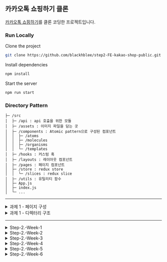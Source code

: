 ## 카카오톡 쇼핑하기 클론

[카카오톡 쇼핑하기](https://store.kakao.com/)를 클론 코딩한 프로젝트입니다.

### Run Locally

Clone the project

```bash
git clone https://github.com/blackhblee/step2-FE-kakao-shop-public.git
```

Install dependencies

```bash
npm install
```

Start the server

```bash
npm run start
```

### Directory Pattern

```
├─ /src
│  ├─ /api : api 호출을 위한 모듈
│  ├─ /assets : 이미지 파일을 담는 곳
│  ├─ /components : Atomic pattern으로 구성된 컴포넌트
│  │  ├─ /atoms
│  │  ├─ /molecules
│  │  ├─ /organisms
│  │  └─ /templates
│  ├─ /hooks : 커스텀 훅
│  ├─ /layouts : 레이아웃 컴포넌트
│  ├─ /pages : 페이지 컴포넌트
│  ├─ /store : redux store
│  │  └─ /slices : redux slice
│  ├─ /utils : 유틸리티 함수
│  ├─ App.js
│  ├─ index.js
│  └─ ...
```

---

<details>
<summary>과제 1 - 페이지 구성</summary>
<div>

**1. 헤더 (Header)**
- 핵심 기능
>  - 메인 페이지 (로고) 이동, 장바구니 페이지 이동, 로그인 / 로그아웃
- 상세 기능
>  - 메인 페이지, 상품 상세 정보 페이지, 장바구니 페이지, 주문 페이지에서 헤더 출력
>  - `메인 페이지 버튼` 클릭 시 메인 페이지로 이동
>  - `장바구니 버튼` 클릭 시 장바구니 페이지로 이동
>  - (현재 로그인이 되어있지 않을 때) `로그인 버튼` 클릭 시 로그인 페이지로 이동
>  - (현재 로그인이 되어있을 때) `로그아웃 버튼` 클릭 시 로그아웃 (로그인 상태 종료)
- 인터페이스 요구사항
>  - 입력(1) : `메인 페이지 버튼` 클릭
>  - 출력(1) : 메인 페이지로 이동
>  - 입력(2) : `장바구니 버튼` 클릭
>  - 출력(2) : 장바구니 페이지로 이동
>  - 입력(3) : `로그인 버튼` 클릭
>  - 출력(3) : 로그인 페이지로 이동
>  - 입력(4) : `로그아웃 버튼` 클릭
>  - 출력(4) : 메인 페이지로 이동

**2. 메인 캐러셀**
- 핵심 기능
>  - 슬라이드 광고를 캐러셀로 출력
- 상세 기능
>  - 메인 페이지에서 캐러셀로 슬라이드 광고 출력
>  - 5초마다 이미지 변경
>  - `좌/우 버튼` 클릭 시 이미지 변경
- 인터페이스 요구사항
>  - 입력 : `좌/우 버튼` 클릭
>  - 출력 : 이미지 변경

**3. 전체 상품 조회**
- 핵심 기능
>  - 전체 상품 조회 및 출력
- 상세 기능
>  - 메인 페이지에서 전체 상품 목록 조회
>  - 전체 상품 조회 API로 상품 목록을 가져옴
>  - 상품 이미지와 상품 이름, 가격을 사용자 화면에 출력
>  - 상품 카드 클릭 시 상품 상세 정보 페이지로 이동
- 인터페이스 요구사항
>  - 입력(1) : -
>  - 출력(1) : 전체 상품 출력
>  - 입력(2) : 상품 카드 클릭
>  - 출력(2) : 상품 상세 정보 페이지로 이동

**4. 푸터 (Footer)**
- 핵심 기능
>  - 메인 페이지 (로고) 이동, 카카오 정보, 저작권 정보 출력
- 상세 기능
>  - 메인 페이지, 상품 상세 정보 페이지, 장바구니 페이지, 주문 페이지에서 푸터 출력
>  - `메인 페이지 버튼` 클릭 시 메인 페이지로 이동
>  - 카카오 정보 및 저작권 정보 출력
- 인터페이스 요구사항
>  - 입력 : `메인 페이지 버튼` 클릭
>  - 출력 : 메인 페이지로 이동

**5. 로그인 페이지**
- 핵심 기능
>  - 회원 서비스를 이용하기 위한 로그인
- 상세 기능
>  - 이메일과 비밀번호를 입력 후 `로그인 버튼`을 클릭할 때 HTTP Request에 담겨 서버로 요청
- 인터페이스 요구사항
>  - 입력 : 이메일과 비밀번호 입력, `로그인 버튼` 클릭
>  - 출력 : 메인 페이지로 이동

**6. 회원가입 페이지**
- 핵심 기능
>  - 서비스 이용을 위한 회원 가입
- 상세 기능
>  - 이름과 이메일, 비밀번호(및 비밀번호 확인)를 입력
>  - 이메일 유효성 검사 (정규식)
>  - 비밀번호 유효성 검사 (영문, 숫자, 특수문자 포함 및 8~16자, 비밀번호 확인과 동일)
- 인터페이스 요구사항
>  - 입력 : 이름과 이메일, 비밀번호, 비밀번호 확인 입력, `회원가입 버튼` 클릭
>  - 출력 : 로그인 페이지로 이동

**7. 상품 상세 정보 조회**
- 핵심 기능
>  - 선택한 상품의 상세 정보와 옵션 출력
- 상세 기능
>  - 전체 상품 목록에서 상품 카드 클릭 시 상품 상세 정보와 옵션 조회 API를 통해 상품 상세 정보와 옵션 불러오기
- 인터페이스 요구사항
>  - 입력 : 전체 상품 목록에서 특정한 상품 카드 클릭
>  - 출력 : 상품 상제 정보와 옵션 출력

**8. 상품 옵션 선택**
- 핵심 기능
>  - 상품 상세 정보 페이지에서 상품 옵션 선택
- 상세 기능
>  - 상품 옵션 선택 시 아래에 선택한 상품 옵션 리스트에 추가
>  - 중복 선택 불가하므로 이미 선택한 상품 옵션일 경우 토스트 메시지 출력
- 인터페이스 요구사항
>  - 입력(1) : 상품 옵션 리스트에서 옵션 클릭
>  - 출력(1) : 선택한 상품 옵션 리스트에 추가
>  - 입력(2) : 중복된 옵션 클릭
>  - 출력(2) : `이미 선택된 옵션입니다.` 토스트 메시지 출력

**9. 선택한 상품 리스트**
- 핵심 기능
>  - 선택한 상품 옵션의 수량 조절 및 삭제
- 상세 기능
>  - 선택한 상품 옵션의 수령을 조절하고 삭제 가능
>  - 선택한 옵션과 수량에 따른 합계 금액 출력
- 인터페이스 요구사항
>  - 입력 : 선택한 상품 옵션 옆에 `+/- 버튼` 클릭
>  - 출력 : 각 버튼에 따라 조절된 옵션 수량 변동, 합계 금액 출력

**10. 장바구니 담기**
- 핵심 기능
>  - 장바구니에 상품 담기
- 상세 기능
>  - `장바구니 버튼`을 클릭하면 상품 배열이 HTTP Request에 담겨 서버에 전달되어 장바구니에 담김
- 인터페이스 요구사항
>  - 입력 : `장바구니 버튼` 클릭
>  - 출력 : `장바구니에 상품이 담겼습니다.` 토스트 메시지 출력

**11. 장바구니 조회**
- 핵심 기능
>  - 장바구니 페이지에서 장바구니에 담긴 상품 확인
- 상세 기능
>  - 장바구니에 담긴 상품 데이터 출력
- 인터페이스 요구사항
>  - 입력 : -
>  - 출력 : 장바구니에 담긴 상품 데이터 출력

**12. 장바구니 리스트**
- 핵심 기능
>  - 장바구니에 담긴 상품 옵션의 수량 조절 및 삭제
- 상세 기능
>  - 상품 옵션과 수량에 따른 합계 금액 출력
>  - 상품 옵션의 수령을 조절하고 삭제 가능
>  - `주문하기 버튼`을 클릭하면 주문 화면으로 이동
- 인터페이스 요구사항
>  - 입력(1) : 상품 옵션 옆에 `+/- 버튼` 클릭
>  - 출력(1) : 각 버튼에 따라 조절된 옵션 수량 변동, 합계 금액 출력
>  - 입력(2) : `주문하기 버튼` 클릭
>  - 출력(2) : 주문 페이지로 이동

**13. 주문**
- 핵심 기능
>  - 결제 전 주문 상품 확인 및 결제 동의 과정
- 상세 기능
>  - 장바구니 페이지에서 `주문하기 버튼` 클릭되었을 때 장바구니에 담긴 상품 배열이 HTTP Request에 담겨 서버의 장바구니 리스트 수정
>  - 반환된 장바구니 리스트를 이용해 장바구니에 담긴 상품들의 정보와 수량, 합계 결제 금액 출력
>  - `구매조건 확인 및 결제 진행 동의` / `개인정보 제3자 제공 동의`를 체크 박스로 입력 받아 체크 되었을 때만 결제 진행
- 인터페이스 요구사항
>  - 입력 : `구매조건 확인 및 결제 진행 동의` / `개인정보 제3자 제공 동의` 체크 박스
>  - 출력 : -

**14. 결제**
- 핵심 기능
>  - 실제 결제하는 절차 없이 상품 주문
- 상세 기능
>  - 주문 페이지에서 `결제하기 버튼` 클릭 시 실제 결제하는 절차 없이 상품 주문한 것으로 처리
- 인터페이스 요구사항
>  - 입력 : `결제하기 버튼` 클릭
>  - 출력 : 구매 완료 페이지로 이동

**15. 구매 완료 페이지**
- 핵심 기능
>  - 결제 후 주문한 상품에 대한 결과 출력
- 상세 기능
>  - 주문 정보(상품명, 옵션, 결제 금액) 출력
>  - `쇼핑 계속하기 버튼` 클릭 시 메인 페이지로 이동
- 인터페이스 요구사항
>  - 입력(1) : -
>  - 출력(1) : 주문 정보 출력
>  - 입력(2) : `쇼핑 계속하기 버튼` 클릭
>  - 출력(2) : 메인 페이지로 이동

</div>
</details>

<details>
<summary>과제 1 - 디렉터리 구조</summary>
<div>

```
/kakaotechcampus-kakaostore-clone
├─ /public : 컴파일이 필요 없는 정적 파일을 담는 곳
├─ /src
│  ├─ /components : 여러 페이지에서 사용되는 컴포넌트
│  │  ├─ Footer.js
│  │  ├─ Header.js
│  │  └─ ...
│  ├─ /dto : 데이터 검증을 위한 dto
│  ├─ /hooks : 커스텀 훅
│  ├─ /pages : 특정 페이지에서 사용되는 컴포넌트
│  │  ├─ Cart.js
│  │  ├─ Login.js
│  │  ├─ Main.js
│  │  └─ ...
│  ├─ /styles : css 파일을 담는 곳
│  ├─ api.js : api 호출 모듈
│  ├─ App.js
│  ├─ index.js
│  └─ ...
```

</div>
</details>

---

<details>
<summary>Step-2.-Week-1</summary>
<div>
  
## 카카오 테크 캠퍼스 2단계 - FE - 1주차 클론 과제

</br>

## **과제명**
```
1. 쇼핑몰 웹사이트 탐색을 통한 페이지 구성
2. UI 컴포넌트의 명칭과 사용법 익히기
```
</br>

## **과제 설명**

✅**과제 1.**
```
쇼핑몰 웹사이트를 탐색해 어떠한 페이지 구성을 가지고 있는지 체크합니다. 
대부분의 쇼핑몰은 다음의 페이지 구성을 가지고 있습니다.

- 메인 페이지
- 상품 검색 결과 페이지
- 개별 상품 상세 페이지
- 주문 목록 페이지
- 결제 페이지
- 결제 완료 페이지
- 장바구니 페이지
- ...

이와 같이 위의 서비스가 동작하는데 필수적인 페이지가 무엇이 있고, 해당 페이지에서 어떠한 기능이 구현되어야 하는지 작성하세요. 
그리고 어떠한 디렉터리 구조로 프로젝트를 진행할지 작성해주세요. (README.md 파일에 작성)
```

```
README.md의 예시 형식입니다. 아래를 참고해 작성해주세요. 
각 페이지마다 핵심 기능, 기능 상세 설명, 인터페이스 요구사항이 어떤 것이 있을지 고민해서 작성해주세요.

###예시

#페이지별 구성
1. 로그인 페이지
- 핵심 기능: 로그인 요청 및 사용자 로그인 정보 저장
- 기능 상세 설명: 이메일과 비밀번호를 이용해 로그인을 진행하고, 이에 대한 상태 처리를 합니다.
- 인터페이스 요구사항: 이메일 또는 비밀번호에 들어온 값이 적합하지 않은 경우 적절한 알림을 보냅니다. 
-- ...

#디렉터리 구조
- public
- src
- components
- hooks
- routes
- styles
- dto
- ...
```

</br>

✅**과제 2.**

```
프론트 개발자가 다른 프론트 개발자와 소통 및 UI 디자이너와 소통하는데 필수적인 UI 컴포넌트의 명칭과 사용법을 익힙니다.
수업시간에 배운 컴포넌트의 명칭과 사용법 이외에 대표적인 UI 라이브러리 홈페이지를 조사해보면 수많은 컴포넌트가 어떤식으로 동작하는지 확인할 수 있습니다.
리액트 프로젝트를 생성하고, 토스트, 브래드크럼, 캐러셀, 라디오버튼, 토글버튼, 체크리스트를 UI 라이브러리가 아닌 자신만의 방식으로 스타일링하고 상태 관리를 적용해 코드를 작성하세요.
작성된 코드는 레퍼지토리에 업로드하여 멘토님에게 전달해주세요.
```

</br>

✅**과제 3.**

```
각 컴포넌트를 시현해 볼 수 있는 페이지를 만드세요. 
하나의 페이지에 모든 컴포넌트를 둬도 좋고, 각 페이지별로 분리해도 괜찮습니다.
```

</br>

## **과제 상세 : 수강생들이 과제를 진행할 때, 유념해야할 것**
```
1. README.md 파일은 동료 개발자에게 프로젝트에 쉽게 랜딩하도록 돕는 중요한 소통 수단입니다. 
해당 프로젝트에 대해 아무런 지식이 없는 동료들에게 설명하는 것처럼 쉽고, 간결하게 작성해주세요.

2. 좋은 개발자는 디자이너, 기획자, 마케터 등 여러 포지션에 있는 분들과 소통을 잘합니다. 
UI 컴포넌트의 명칭과 이를 구현하는 능력은 필수적인 커뮤니케이션 스킬이자 필요사항이니 어떤 상황에서 해당 컴포넌트를 사용하면 좋을지 고민하며 코드를 작성해보세요.
```
</br>

## **코드리뷰 관련: PR시, 아래 내용을 포함하여 코멘트 남겨주세요.**
**1. PR 제목과 내용을 아래와 같이 작성 해주세요.**

>- PR 제목 : 부산대FE_라이언_1주차 과제

</br>

---
</div>
</details>

<details>
<summary>Step-2.-Week-2</summary>
<div>

## 카카오 테크 캠퍼스 2단계 - FE - 2주차 클론 과제
</br>

## **과제명**
```
1. 코드 디자인 패턴과 상태 관리
```
</br>

## **과제 설명**

✅**과제 1. 아토믹 컴포넌트 디자인 패턴 사용** 
```
- 회원가입, 로그인 페이지 개발에 필요한 컴포넌트를 아토믹 디자인 패턴을 사용해 작성하세요.
- 작성한 컴포넌트는 사용의 편의성을 위해 Props에 적절한 주석을 달아주세요.
```

</br>

✅**과제 2. 회원 가입, 로그인 페이지 개발** 

```
- 백엔드 API 문서를 참고하여 회원가입, 로그인 페이지를 개발하세요.
- 각 페이지에는 적합한 값이 입력되도록 하고, 적절하지 않은 값이 들어온 경우 API 요청을 보내기 전에 프론트에서 에러 캐칭을 해주세요.
- 회원가입, 로그인 후에는 메인 페이지로 리다이렉트하세요.
- API 응답 과정에서 로그인이 실패하는 경우, 회원가입이 실패한 경우에 대해서 에러 캐칭도 적용해야 합니다.
```

</br>

✅**과제 3. 상태관리 모듈 적용** 

```
- 로그인 후에 사용자의 정보를 상태관리 모듈을 하나 선정해 저장하고 불러올 수 있도록 코드를 작성하세요.
- 사용자가 로그인 상태일 때는 GNB 영역에 로그인 버튼이 보이면 안됩니다.
- 로그아웃시 상태를 초기화하세요.
- 새로고침 시에도 상태를 잃지 않고 유지해야 합니다.
- 일정한 시간이 지나면 로그인 유지가 끝나도록 설정하세요.(예: 1일)
```

</br>

## **과제 상세 : 수강생들이 과제를 진행할 때, 유념해야할 것**
```
1. 아토믹 컴포넌트를 작성할 때 Atoms, Molecules에 반드시 특정한 컴포넌트가 들어갈 필요는 없습니다. 개발자의 주관이 들어갈 수 있는 부분이니 적절한 뎁스로 나누어보세요.

2. API 요청을 보내고, 응답 받을 때 성공 케이스만 생각해 코드를 작성하는 경우가 많습니다. 숨은 에러 케이스는 없을지 한 번 더 고민해보세요.

3. 상태 관리 모듈은 자신이 써보고 싶은 어떤 모듈이던 상관 없습니다. 모듈을 사용해보면서 모듈에 들어가는 미들웨어나 툴도 사용해보세요.
```
</br>

## **코드리뷰 관련: PR시, 아래 내용을 포함하여 코멘트 남겨주세요.**
**1. PR 제목과 내용을 아래와 같이 작성 해주세요.**

>- PR 제목 : 부산대FE_라이언_2주차 과제

</br>

**2. PR 내용 :**

>- 코드 작성하면서 어려웠던 점
>- 코드 리뷰 시, 멘토님이 중점적으로 리뷰해줬으면 하는 부분

---
</div>
</details>

<details>
<summary>Step-2.-Week-3</summary>
<div>

## 카카오 테크 캠퍼스 2단계 - FE - 3주차 클론 과제
</br>

## **과제명**
```
1. 비동기 통신 활용과 레이아웃
```
</br>

## **과제 설명**

✅**과제 1. 상품 목록 페이지 개발**
```
- 백엔드 API 문서를 참고하여 상품 목록 페이지를 개발하세요.
- 페이지네이션을 이용해 페이지 값을 증가시켜가며 조회될 수 있도록 코드를 작성해주세요. 
- 데이터 로딩 과정에 로더를 구현하세요.
- 데이터 불러오기를 할 때 react-query를 사용해보세요.
```

</br>

✅**과제 2. 스켈레톤과 로더**

```
- 컴포넌트에 props를 전달해 데이터 로딩 중 스켈레톤 또는 로더가 적용될 수 있도록 코드를 작성해보세요.
- 상품 목록 카드에 스켈레톤을 적용하세요.
- 페이지 전체에 대한 로딩이 진행될 때는 글로벌 로더를 적용해보세요.(적절한 모듈을 찾아 적용해도 좋습니다.)
```

</br>

✅**과제 3. 백엔드 상태 코드 반응**

```
- API 응답에 대해 전처리 하는 코드를 작성해보세요.
- 200, 300, 400, 500번 대의 상태 코드별 에러 캐칭이 필요한 경우라면 해당 함수에서 먼저 실행되도록 코드를 작성합니다.
- react-query에서 전처리하는 방식이 있다면 해당 방식을 적용하거나 또는 별도의 함수나 클래스를 만들어 관리를 시도해보면 됩니다.
```

</br>

## **과제 상세 : 수강생들이 과제를 진행할 때, 유념해야할 것**
```
1. 스켈레톤과 로더를 바텀부터 만들기보단 Codepen 등을 참고해 구현하고, Props를 통한 실제 적용에 집중해주세요.
2. 과제 3번을 해결할 때 Facade pattern을 참고해보세요.
3. 과제 1번을 해결할 때 react-query를 사용해보되 전체 프로젝트에 react-query를 적용할 필요는 없습니다. 하나 이상의 API 요청에 적용해보세요.
```
</br>

## **코드리뷰 관련: PR시, 아래 내용을 포함하여 코멘트 남겨주세요.**
**1. PR 제목과 내용을 아래와 같이 작성 해주세요.**

>- PR 제목 : 부산대FE_라이언_3주차 과제

</br>

**2. PR 내용 :**

>- 코드 작성하면서 어려웠던 점
>- 코드 리뷰 시, 멘토님이 중점적으로 리뷰해줬으면 하는 부분

---
</div>
</details>

<details>
<summary>Step-2.-Week-4</summary>
<div>
  
## 카카오 테크 캠퍼스 2단계 - FE - 4주차 클론 과제
</br>

## **과제명**
```
상세 페이지 개발과 라이브러리
```
</br>

## **과제 설명**

✅**과제 1. 상품 상세 페이지 개발**
```
- 백엔드 API 문서를 참고하여 상품 상세 페이지를 개발하세요.
- 한 개의 UI 라이브러리를 선정해 사용해보세요. 
- 적절하지 않은 상품 ID 값이 들어오거나 찾을 수 없는 상품일 때 404 페이지 또는 "상품을 찾을 수 없습니다."라는 메시지가 있는 페이지로 이동될 수 있도록 코드를 작성하세요.
- 데이터 로딩이 완료될 때까지 로더를 적용하세요.
- '장바구니 담기' 버튼과 '구매' 버튼을 나누어 배치하세요.
```

</br>

✅**과제 2. 장바구니 페이지 개발**

```
- 백엔드 API 문서를 참고하여 장바구니 페이지를 개발하세요.
- 담아둔 상품에 대해 조회, 수량 변경, 항목 삭제가 구현되어야 합니다.
- '결제하기' 버튼을 만들고, 클릭시 결제 페이지로 이동될 수 있도록 개발하세요.
- 다른 모든 페이지와 마찬가지로 비동기 데이터 요청이 발생하니 로더 또는 스켈레톤을 통해 장바구니 목록을 불러올 때 로딩 상태를 표시하세요.
```

</br>

## **과제 상세 : 수강생들이 과제를 진행할 때, 유념해야할 것**
```
1. UI 라이브러리를 사용할 때 모든 구성요소에 UI 라이브러리의 규칙을 적용할 필요는 없습니다. UI 라이브러리의 사용법을 익히고, 하나 이상의 컴포넌트에 적용해봅니다.
```
</br>

## **코드리뷰 관련: PR시, 아래 내용을 포함하여 코멘트 남겨주세요.**
**1. PR 제목과 내용을 아래와 같이 작성 해주세요.**

>- PR 제목 : 부산대FE_라이언_4주차 과제

</br>

**2. PR 내용 :**

>- 코드 작성하면서 어려웠던 점
>- 코드 리뷰 시, 멘토님이 중점적으로 리뷰해줬으면 하는 부분

---
</div>
</details>

<details>
<summary>Step-2.-Week-5</summary>
<div>

## 카카오 테크 캠퍼스 2단계 - FE - 5주차 클론 과제
</br>

## **과제명**
```
주문 결제 개발 
```
</br>

## **과제 설명**

✅**과제 1. 주문 결제 페이지 개발**
```
- 백엔드 API 문서를 참고하여 주문 결제 페이지를 개발하세요.
- 결제 페이지에서는 결제 전 결제 상세 정보에 대한 데이터를 조회하고, 결제를 확정하는 기능 2가지에 중점을 둡니다.
```

</br>

✅**과제 2. 테스트 결제**

```
- 한 개의 PG 서비스 또는 PG 서비스를 돕는 서드파티 앱을 사용해 개발합니다.
- 테스트 환경에서 결제를 성공해야 합니다.
- 결제가 실패하는 경우(잔고 부족, 결제 정보 불일치 등)에 대해 에러 캐칭을 적용하세요.
- 다양한 에러 상황에 대해 주석으로 에러 상황과 대응 방식을 설명해주세요.
```

</br>

## **과제 상세 : 수강생들이 과제를 진행할 때, 유념해야할 것**
```
1. 결제를 구현할 때 새로운 모듈을 학습하는데 있어서 생각보다 시간 소요가 클 것입니다. 또한 몇몇의 PG사에서 제공하는 SDK의 경우 리액트와 호환성이 나쁜 경우도 있습니다. 
2. 테스트 결제시에 실제 비용이 나가는 것처럼 보이는 경우도 있습니다. PG사마다 정책이 다르지만 대부분 테스트 금액은 1일 이내로 환급받는 구조입니다.
3. 결제시에는 생각보다 많은 데이터를 하나의 페이로드에 담아 전달해야 합니다. 이 과정에서 데이터가 적절하지 않은 값이 들어갈 가능성이 높고, 코드가 복잡해질 수 있습니다. 기능 단위를 나누어 함수형 프로그래밍을 시도해보는게 도움이 될 수 있습니다.
```
</br>

## **코드리뷰 관련: PR시, 아래 내용을 포함하여 코멘트 남겨주세요.**
**1. PR 제목과 내용을 아래와 같이 작성 해주세요.**

>- PR 제목 : 부산대FE_라이언_5주차 과제

</br>

**2. PR 내용 :**

>- 코드 작성하면서 어려웠던 점
>- 코드 리뷰 시, 멘토님이 중점적으로 리뷰해줬으면 하는 부분

---
</div>
</details>

<details>
<summary>Step-2.-Week-6</summary>
<div>

## 카카오 테크 캠퍼스 2단계 - FE - 6주차 클론 과제
</br>

## **과제명**
```
프로젝트 마무리
```
</br>

## **과제 설명**

✅**과제 1. 배포**
```
- 카카오 배포환경을 통해 배포를 진행합니다.
- 계정을 생성하고 자신의 레포지토리를 연결해 배포합니다.
- 배포 레벨에서 사용될 환경 변수는 인스턴스에 적용되도록 직접 설정해줍니다.
- 배포에 사용될 브랜치는 개발 브랜치와 꼭 분리합니다.
```

</br>

✅**과제 2. 프로젝트 마무리**

```
- 모든 핵심 기능이 정상 작동되도록 숨은 버그와 기능을 점검합니다.
- 특정한 파일이 너무 크다면, 코드 내의 함수를 다른 파일로 옮겨 import / export 하는 등 코드 리펙터링을 진행합니다.
- 개발 환경과 배포 환경 모두 버그가 없는지 체크합니다.
```

</br>

✅**과제 3.  README.md 정리**

```
- 배포한 환경에 대해 구체적인 설명을 남겨주세요.
- 포함될 내용은 배포 순서, 배포에 영향 받는 브랜치, 배포시 주의 사항, 배포 환경 등 다른 개발자가 해당 프로젝트를 인수인계 받았을 때 문제가 없도록 꼼꼼히 작성합니다.
```

</br>

## **과제 상세 : 수강생들이 과제를 진행할 때, 유념해야할 것**
```
1. 많은 서비스가 개발 레벨에서는 잘 작동하다가도 배포 단계에서 에러를 만나는 경우가 많습니다. 배포 후에 기능을 하나하나 점검해보고, 여러 환경에서 시도해보세요.

2. 배포된 환경을 하나의 브라우저에서만 테스트하지 말고, 최대한 다양한 디바이스와 브라우저에서 테스트해보세요. 삼성 브라우저, 아이폰 사파리, 데스크탑이라면 크롬, 사파리, 파이어폭스 등으로 테스트해보세요.

3. 코드를 시간이 지나서 보면 어떤 목적으로, 왜 만들었는지 알아보기 힘든 경우가 많습니다. 기본적인 내용이라 생각한 부분도 주석을 달아주세요.
```
</br>

## **코드리뷰 관련: PR시, 아래 내용을 포함하여 코멘트 남겨주세요.**
**1. PR 제목과 내용을 아래와 같이 작성 해주세요.**

>- PR 제목 : 부산대FE_라이언_6주차 과제

</br>

**2. PR 내용 :**

>- 코드 작성하면서 어려웠던 점
>- 코드 리뷰 시, 멘토님이 중점적으로 리뷰해줬으면 하는 부분

---
</div>
</details>
